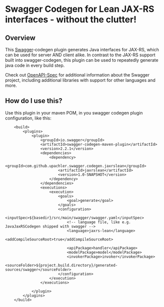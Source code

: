 # Swagger Codegen for Lean JAX-RS interfaces - without the clutter!

## Overview
This [Swagger](https://swagger.io)-codegen plugin generates Java interfaces for 
JAX-RS, which can be used for server AND client alike. In contrast to the 
JAX-RS support built into swagger-codegen, this plugin can be used to repeatedly
generate java code in every build step.

Check out [OpenAPI-Spec](https://github.com/OAI/OpenAPI-Specification) for additional information about the Swagger project, including additional libraries with support for other languages and more. 

## How do I use this?

Use this plugin in your maven POM, in you swagger codegen plugin configuration,
like this:

```
	<build>
		<plugins>
			<plugin>
				<groupId>io.swagger</groupId>
				<artifactId>swagger-codegen-maven-plugin</artifactId>
				<version>2.2.1</version>
				<dependencies>
					<dependency>
						<groupId>com.github.upachler.swagger.codegen.jaxrslean</groupId>
						<artifactId>jaxrslean</artifactId>
						<version>1.0-SNAPSHOT</version>
					</dependency>
				</dependencies>
				<executions>
					<execution>
						<goals>
							<goal>generate</goal>
						</goals>
						<configuration>
							<inputSpec>${basedir}/src/main/swagger/swagger.yaml</inputSpec>
							<!-- language file, like e.g. JavaJaxRSCodegen shipped with swagger -->
							<language>jaxrs-lean</language>
							<addCompileSourceRoot>true</addCompileSourceRoot>
							
							<apiPackage>handler</apiPackage>
							<modelPackage>model</modelPackage>
							<invokerPackage>invoker</invokerPackage>
							<sourceFolder>${project.build.directory}/generated-sources/swagger</sourceFolder>
						</configuration>
					</execution>
				</executions>

			</plugin>
		</plugins>
	</build>
```

